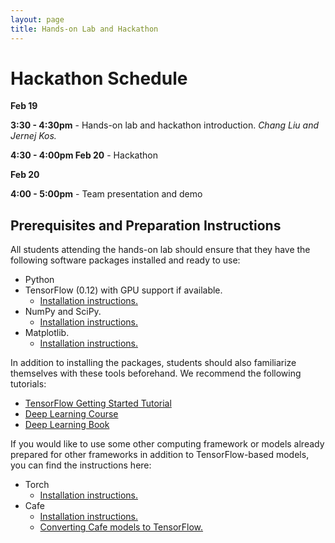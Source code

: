 ```yaml
---
layout: page
title: Hands-on Lab and Hackathon
---
```


# Hackathon Schedule

**Feb 19**

**3:30 - 4:30pm** - Hands-on lab and hackathon introduction. *Chang Liu and Jernej Kos.*

**4:30 - 4:00pm Feb 20** - Hackathon

**Feb 20**

**4:00 - 5:00pm** - Team presentation and demo

## Prerequisites and Preparation Instructions

All students attending the hands-on lab should ensure that they have the following software packages installed and ready to use:

* Python
* TensorFlow (0.12) with GPU support if available.
  * [Installation instructions.](https://www.tensorflow.org/get_started/os_setup)
* NumPy and SciPy.
  * [Installation instructions.](https://www.scipy.org/install.html)
* Matplotlib.
  * [Installation instructions.](http://matplotlib.org/users/installing.html)

In addition to installing the packages, students should also familiarize themselves with these tools beforehand. We recommend the following tutorials:

* [TensorFlow Getting Started Tutorial](https://www.tensorflow.org/get_started/basic_usage)
* [Deep Learning Course](https://www.udacity.com/course/deep-learning--ud730)
* [Deep Learning Book](http://www.deeplearningbook.org/)

If you would like to use some other computing framework or models already prepared for other frameworks in addition to TensorFlow-based models, you can find the instructions here:

* Torch
  * [Installation instructions.](http://torch.ch/docs/getting-started.html)
* Cafe
  * [Installation instructions.](http://caffe.berkeleyvision.org/installation.html)<br/>
  * [Converting Cafe models to TensorFlow.](https://github.com/ethereon/caffe-tensorflow)

